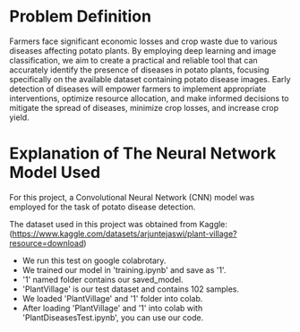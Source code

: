 # Problem Definition
Farmers face significant economic losses and crop waste due to various
diseases affecting potato plants. By employing deep learning and image
classification, we aim to create a practical and reliable tool that can accurately
identify the presence of diseases in potato plants, focusing specifically on the
available dataset containing potato disease images. Early detection of diseases will
empower farmers to implement appropriate interventions, optimize resource
allocation, and make informed decisions to mitigate the spread of diseases, minimize
crop losses, and increase crop yield.

# Explanation of The Neural Network Model Used
For this project, a Convolutional Neural Network (CNN) model was employed for the task of potato disease detection.

The dataset used in this project was obtained from Kaggle:
(https://www.kaggle.com/datasets/arjuntejaswi/plant-village?resource=download)

- We run this test on google colabrotary. 
- We trained our model in 'training.ipynb' and save as '1'.
- '1' named folder contains our saved_model.
- 'PlantVillage' is our test dataset and contains 102 samples.
- We loaded 'PlantVillage' and '1' folder into colab. 
- After loading 'PlantVillage' and '1' into colab with 'PlantDiseasesTest.ipynb', you can use our code.
